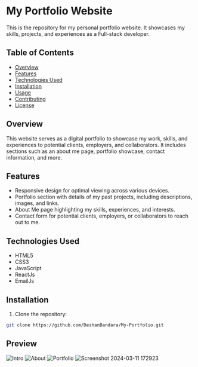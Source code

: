 # My Portfolio Website

This is the repository for my personal portfolio website. It showcases my skills, projects, and experiences as a Full-stack developer.

## Table of Contents

- [Overview](#overview)
- [Features](#features)
- [Technologies Used](#technologies-used)
- [Installation](#installation)
- [Usage](#usage)
- [Contributing](#contributing)
- [License](#license)

## Overview

This website serves as a digital portfolio to showcase my work, skills, and experiences to potential clients, employers, and collaborators. It includes sections such as an about me page, portfolio showcase, contact information, and more.

## Features

- Responsive design for optimal viewing across various devices.
- Portfolio section with details of my past projects, including descriptions, images, and links.
- About Me page highlighting my skills, experiences, and interests.
- Contact form for potential clients, employers, or collaborators to reach out to me.

## Technologies Used

- HTML5
- CSS3
- JavaScript
- ReactJs
- EmailJs

## Installation

1. Clone the repository:

```bash
git clone https://github.com/DeshanBandara/My-Portfolio.git
```

## Preview

![Intro](https://github.com/DeshanBandara/My-Portfolio/assets/126126025/440ca63e-921b-41e0-b5fa-9d4c322cc35e)
![About](https://github.com/DeshanBandara/My-Portfolio/assets/126126025/4b9746e3-8270-42bf-84cb-48a9bbff1d9d)
![Portfolio](https://github.com/DeshanBandara/My-Portfolio/assets/126126025/2baab55a-255d-49c3-ae1b-c9dfaa36839b)
![Screenshot 2024-03-11 172923](https://github.com/DeshanBandara/My-Portfolio/assets/126126025/746dd93f-a863-4942-8e98-15e34432990f)
